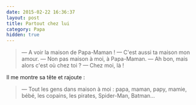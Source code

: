```yaml
---
date: 2015-02-22 16:36:37
layout: post
title: Partout chez lui
category: Papa
hidden: true
---
```


> — A voir la maison de Papa-Maman !
> — C'est aussi ta maison mon amour.
> — Non pas maison à moi, à Papa-Maman.
> — Ah bon, mais alors c'est où chez toi ?
> — Chez moi, là !

Il me montre sa tête et rajoute :

> — Tout les gens dans maison à moi : papa, maman, papy, mamie, bébé, les copains, les pirates, Spider-Man, Batman...


